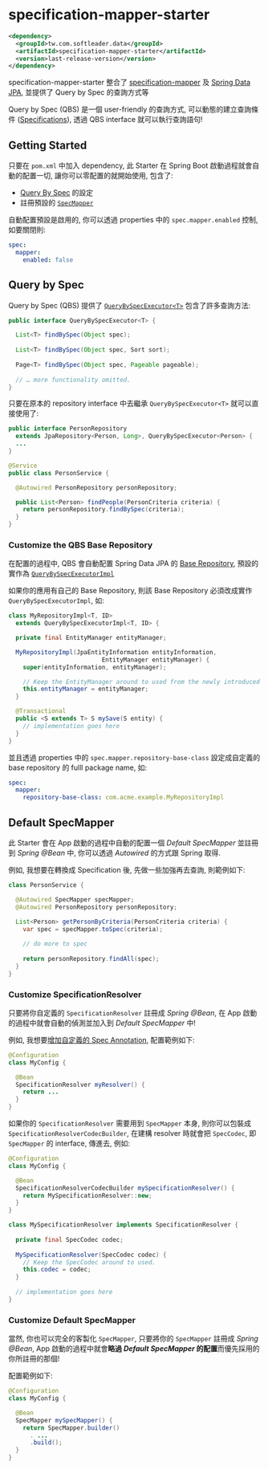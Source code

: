 # specification-mapper-starter

```xml
<dependency>
  <groupId>tw.com.softleader.data</groupId>
  <artifactId>specification-mapper-starter</artifactId>
  <version>last-release-version</version>
</dependency>
```

specification-mapper-starter 整合了 [specification-mapper](../mapper) 及 [Spring Data JPA](https://spring.io/projects/spring-data-jpa), 並提供了 Query by Spec 的查詢方式等

Query by Spec (QBS) 是一個  user-friendly 的查詢方式, 可以動態的建立查詢條件 ([Specifications](https://docs.spring.io/spring-data/jpa/docs/current/reference/html/#specifications)), 透過 QBS interface 就可以執行查詢語句!

## Getting Started

只要在 `pom.xml` 中加入 dependency, 此 Starter 在 Spring Boot 啟動過程就會自動的配置一切, 讓你可以零配置的就開始使用, 包含了:

- [Query By Spec](#query-by-spec) 的設定
- 註冊預設的 [`SpecMapper`](#default-specmapper)


自動配置預設是啟用的, 你可以透過 properties 中的 `spec.mapper.enabled` 控制, 如要關閉則:

```yaml
spec:
  mapper:
    enabled: false
```

## Query by Spec

Query by Spec (QBS) 提供了 [`QueryBySpecExecutor<T>`](./src/main/java/tw/com/softleader/data/jpa/spec/repository/QueryBySpecExecutor.java) 包含了許多查詢方法:

```java
public interface QueryBySpecExecutor<T> {

  List<T> findBySpec(Object spec);
  
  List<T> findBySpec(Object spec, Sort sort);
  
  Page<T> findBySpec(Object spec, Pageable pageable);
  
  // … more functionality omitted.
}
```

只要在原本的 repository interface 中去繼承 `QueryBySpecExecutor<T>` 就可以直接使用了:

```java
public interface PersonRepository 
  extends JpaRepository<Person, Long>, QueryBySpecExecutor<Person> {
  ...
}

@Service
public class PersonService {

  @Autowired PersonRepository personRepository;

  public List<Person> findPeople(PersonCriteria criteria) {
    return personRepository.findBySpec(criteria);
  }
}
```

### Customize the QBS Base Repository

在配置的過程中, QBS 會自動配置 Spring Data JPA 的 [Base Repository](https://docs.spring.io/spring-data/jpa/docs/current/reference/html/#repositories.customize-base-repository), 預設的實作為 [`QueryBySpecExecutorImpl`](./src/main/java/tw/com/softleader/data/jpa/spec/repository/support/QueryBySpecExecutorImpl.java)

如果你的應用有自己的 Base Repository, 則該 Base Repository 必須改成實作 `QueryBySpecExecutorImpl`, 如:

```java
class MyRepositoryImpl<T, ID>
  extends QueryBySpecExecutorImpl<T, ID> {

  private final EntityManager entityManager;

  MyRepositoryImpl(JpaEntityInformation entityInformation,
                          EntityManager entityManager) {
    super(entityInformation, entityManager);

    // Keep the EntityManager around to used from the newly introduced methods.
    this.entityManager = entityManager;
  }

  @Transactional
  public <S extends T> S mySave(S entity) {
    // implementation goes here
  }
}
```

並且透過 properties 中的 `spec.mapper.repository-base-class` 設定成自定義的 base repository 的 fulll package name, 如:

```yaml
spec:
  mapper:
    repository-base-class: com.acme.example.MyRepositoryImpl
```

## Default SpecMapper

此 Starter 會在 App 啟動的過程中自動的配置一個 *Default  SpecMapper* 並註冊到 *Spring @Bean* 中, 你可以透過 *Autowired* 的方式跟 Spring 取得.

例如, 我想要在轉換成 Specification 後, 先做一些加強再去查詢, 則範例如下:

```java
class PersonService {

  @Autowired SpecMapper specMapper;
  @Autowired PersonRepository personRepository;

  List<Person> getPersonByCriteria(PersonCriteria criteria) {
    var spec = specMapper.toSpec(criteria);
    
    // do more to spec
    
    return personRepository.findAll(spec);
  }
}
```

### Customize SpecificationResolver

只要將你自定義的 `SpecificationResolver` 註冊成 *Spring @Bean*, 在 App 啟動的過程中就會自動的偵測並加入到 *Default SpecMapper* 中!

例如, 我想要[增加自定義的 Spec Annotation](../mapper#customize-spec-annotation), 配置範例如下:

```java
@Configuration
class MyConfig {

  @Bean
  SpecificationResolver myResolver() {
    return ...
  }
}
```

如果你的 `SpecificationResolver` 需要用到 `SpecMapper` 本身, 則你可以包裝成 `SpecificationResolverCodecBuilder`, 在建構 resolver 時就會把 `SpecCodec`, 即 `SpecMapper` 的 interface, 傳進去, 例如:

```java
@Configuration
class MyConfig {

  @Bean
  SpecificationResolverCodecBuilder mySpecificationResolver() {
    return MySpecificationResolver::new;
  }
}

class MySpecificationResolver implements SpecificationResolver {
  
  private final SpecCodec codec;
  
  MySpecificationResolver(SpecCodec codec) {
    // Keep the SpecCodec around to used.
    this.codec = codec;
  }
  
  // implementation goes here
}
```

### Customize Default SpecMapper

當然, 你也可以完全的客製化 `SpecMapper`, 只要將你的 `SpecMapper` 註冊成 *Spring @Bean*,  App 啟動的過程中就會**略過 *Default SpecMapper* 的配置**而優先採用的你所註冊的那個! 

配置範例如下:

```java
@Configuration
class MyConfig {

  @Bean
  SpecMapper mySpecMapper() {
    return SpecMapper.builder()
      . ...
      .build();
  }
}
```

